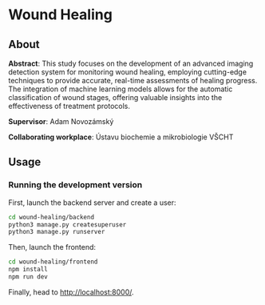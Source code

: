 # Wound Healing

## About
**Abstract**: This study focuses on the development of an advanced imaging detection system for monitoring wound healing, employing cutting-edge techniques to provide accurate, real-time assessments of healing progress. The integration of machine learning models allows for the automatic classification of wound stages, offering valuable insights into the effectiveness of treatment protocols.

**Supervisor**: Adam Novozámský

**Collaborating workplace**: Ústavu biochemie a mikrobiologie VŠCHT

## Usage
### Running the development version

First, launch the backend server and create a user:
```sh
cd wound-healing/backend
python3 manage.py createsuperuser
python3 manage.py runserver
```
Then, launch the frontend:
```sh
cd wound-healing/frontend
npm install
npm run dev
```

Finally, head to [http://localhost:8000/](http://localhost:8000).
